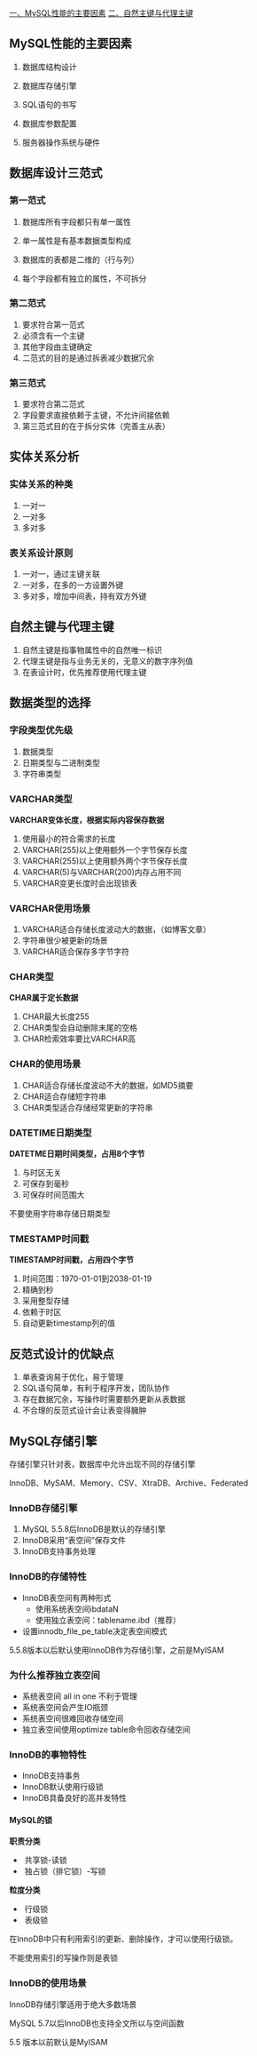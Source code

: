 [一、MySQL性能的主要因素](#MySQL性能的主要因素)
[二、自然主键与代理主键](#自然主键与代理主键)





## MySQL性能的主要因素

1. 数据库结构设计

2. 数据库存储引擎
3. SQL语句的书写
4. 数据库参数配置
5. 服务器操作系统与硬件

## 数据库设计三范式

### 第一范式

1. 数据库所有字段都只有单一属性
2. 单一属性是有基本数据类型构成
3. 数据库的表都是二维的（行与列）

4. 每个字段都有独立的属性，不可拆分

### 第二范式

1. 要求符合第一范式
2. 必须含有一个主键
3. 其他字段由主键确定
4. 二范式的目的是通过拆表减少数据冗余

### 第三范式

1. 要求符合第二范式
2. 字段要求直接依赖于主键，不允许间接依赖
3. 第三范式目的在于拆分实体（完善主从表）

## 实体关系分析

### 实体关系的种类

1. 一对一
2. 一对多
3. 多对多

### 表关系设计原则

1. 一对一，通过主键关联
2. 一对多，在多的一方设置外键
3. 多对多，增加中间表，持有双方外键

## 自然主键与代理主键

1. 自然主键是指事物属性中的自然唯一标识
2. 代理主键是指与业务无关的，无意义的数字序列值
3. 在表设计时，优先推荐使用代理主键

## 数据类型的选择

### 字段类型优先级

1. 数据类型
2. 日期类型与二进制类型
3. 字符串类型

 ### VARCHAR类型

**VARCHAR变体长度，根据实际内容保存数据**

1. 使用最小的符合需求的长度
2. VARCHAR(255)以上使用额外一个字节保存长度
3. VARCHAR(255)以上使用额外两个字节保存长度
4. VARCHAR(5)与VARCHAR(200)内存占用不同
5. VARCHAR变更长度时会出现锁表

### VARCHAR使用场景

1. VARCHAR适合存储长度波动大的数据，（如博客文章）
2. 字符串很少被更新的场景
3. VARCHAR适合保存多字节字符

### CHAR类型

**CHAR属于定长数据**

1. CHAR最大长度255
2. CHAR类型会自动删除末尾的空格
3. CHAR检索效率要比VARCHAR高

### CHAR的使用场景

1. CHAR适合存储长度波动不大的数据，如MD5摘要
2. CHAR适合存储短字符串
3. CHAR类型适合存储经常更新的字符串

### DATETIME日期类型

**DATETME日期时间类型，占用8个字节**

1. 与时区无关
2. 可保存到毫秒
3. 可保存时间范围大

不要使用字符串存储日期类型

### TMESTAMP时间戳

**TIMESTAMP时间戳，占用四个字节**

1. 时间范围：1970-01-01到2038-01-19
2. 精确到秒
3. 采用整型存储
4. 依赖于时区
5. 自动更新timestamp列的值

## 反范式设计的优缺点

1. 单表查询易于优化，易于管理
2. SQL语句简单，有利于程序开发，团队协作
3. 存在数据冗余，写操作时需要额外更新从表数据
4. 不合理的反范式设计会让表变得臃肿

## MySQL存储引擎

存储引擎只针对表，数据库中允许出现不同的存储引擎

InnoDB、MySAM、Memory、CSV、XtraDB、Archive、Federated

### InnoDB存储引擎

1. MySQL 5.5.8后InnoDB是默认的存储引擎
2. InnoDB采用“表空间”保存文件
3. InnoDB支持事务处理

### InnoDB的存储特性

- InnoDB表空间有两种形式
  - 使用系统表空间ibdataN
  - 使用独立表空间：tablename.ibd（推荐）
- 设置innodb_file_pe_table决定表空间模式

5.5.8版本以后默认使用InnoDB作为存储引擎，之前是MyISAM

### 为什么推荐独立表空间

- 系统表空间 all in one 不利于管理
- 系统表空间会产生IO瓶颈
- 系统表空间很难回收存储空间
- 独立表空间使用optimize table命令回收存储空间

### InnoDB的事物特性

- InnoDB支持事务
- InnoDB默认使用行级锁
- InnoDB具备良好的高并发特性

#### MySQL的锁

**职责分类**

- ​	共享锁-读锁
- ​	独占锁（排它锁）-写锁

**粒度分类**

- ​	行级锁
- ​	表级锁

在InnoDB中只有利用索引的更新、删除操作，才可以使用行级锁。<br>

不能使用索引的写操作则是表锁

### InnoDB的使用场景

InnoDB存储引擎适用于绝大多数场景

MySQL 5.7以后InnoDB也支持全文所以与空间函数

5.5 版本以前默认是MyISAM